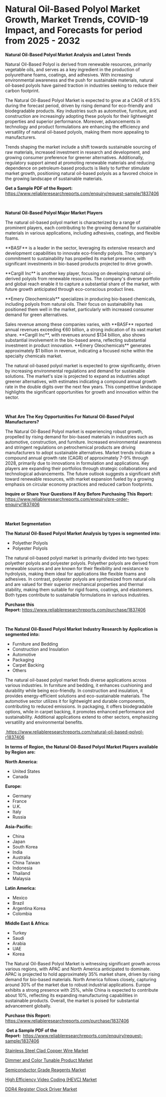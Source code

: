 <p><h1>Natural Oil-Based Polyol Market Growth, Market Trends, COVID-19 Impact, and Forecasts for period from 2025 - 2032</h1></p><p><strong>Natural Oil-Based Polyol Market Analysis and Latest Trends</strong></p>
<p><p>Natural Oil-Based Polyol is derived from renewable resources, primarily vegetable oils, and serves as a key ingredient in the production of polyurethane foams, coatings, and adhesives. With increasing environmental awareness and the push for sustainable materials, natural oil-based polyols have gained traction in industries seeking to reduce their carbon footprint.</p><p>The Natural Oil-Based Polyol Market is expected to grow at a CAGR of 9.5% during the forecast period, driven by rising demand for eco-friendly and biodegradable products. Key industries such as automotive, furniture, and construction are increasingly adopting these polyols for their lightweight properties and superior performance. Moreover, advancements in technology and product formulations are enhancing the efficiency and versatility of natural oil-based polyols, making them more appealing to manufacturers.</p><p>Trends shaping the market include a shift towards sustainable sourcing of raw materials, increased investment in research and development, and growing consumer preference for greener alternatives. Additionally, regulatory support aimed at promoting renewable materials and reducing dependence on petroleum-based products is likely to further stimulate market growth, positioning natural oil-based polyols as a favored choice in the growing landscape of sustainable materials.</p></p>
<p><strong>Get a Sample PDF of the Report:&nbsp;</strong> <a href="https://www.reliableresearchreports.com/enquiry/request-sample/1837406?utm_campaign=2128&utm_medium=2&utm_source=Github&utm_content=ia&utm_term=03022025&utm_id=natural-oil-based-polyol">https://www.reliableresearchreports.com/enquiry/request-sample/1837406</a></p>
<p>&nbsp;</p>
<p><strong>Natural Oil-Based Polyol Major Market Players</strong></p>
<p><p>The natural oil-based polyol market is characterized by a range of prominent players, each contributing to the growing demand for sustainable materials in various applications, including adhesives, coatings, and flexible foams.</p><p>**BASF** is a leader in the sector, leveraging its extensive research and development capabilities to innovate eco-friendly polyols. The company's commitment to sustainability has propelled its market presence, with significant investments in bio-based products projected to drive growth.</p><p>**Cargill Inc** is another key player, focusing on developing natural oil-derived polyols from renewable resources. The company's diverse portfolio and global reach enable it to capture a substantial share of the market, with future growth anticipated through eco-conscious product lines.</p><p>**Emery Oleochemicals** specializes in producing bio-based chemicals, including polyols from natural oils. Their focus on sustainability has positioned them well in the market, particularly with increased consumer demand for green alternatives.</p><p>Sales revenue among these companies varies, with **BASF** reported annual revenues exceeding €60 billion, a strong indication of its vast market share. **Cargill Inc**, with revenues around $134 billion, also shows substantial involvement in the bio-based arena, reflecting substantial investment in product innovation. **Emery Oleochemicals** generates approximately $1 billion in revenue, indicating a focused niche within the specialty chemicals market.</p><p>The natural oil-based polyol market is expected to grow significantly, driven by increasing environmental regulations and demand for sustainable solutions. The market's size is projected to expand as industries adopt greener alternatives, with estimates indicating a compound annual growth rate in the double digits over the next few years. This competitive landscape highlights the significant opportunities for growth and innovation within the sector.</p></p>
<p>&nbsp;</p>
<p><strong>What Are The Key Opportunities For Natural Oil-Based Polyol Manufacturers?</strong></p>
<p><p>The Natural Oil-Based Polyol market is experiencing robust growth, propelled by rising demand for bio-based materials in industries such as automotive, construction, and furniture. Increased environmental awareness and stringent regulations on petrochemical products are driving manufacturers to adopt sustainable alternatives. Market trends indicate a compound annual growth rate (CAGR) of approximately 7-9% through 2028, primarily due to innovations in formulation and applications. Key players are expanding their portfolios through strategic collaborations and technological advancements. The future outlook suggests a significant shift toward renewable resources, with market expansion fueled by a growing emphasis on circular economy practices and reduced carbon footprints.</p></p>
<p><strong>Inquire or Share Your Questions If Any Before Purchasing This Report:</strong> <a href="https://www.reliableresearchreports.com/enquiry/pre-order-enquiry/1837406?utm_campaign=2128&utm_medium=2&utm_source=Github&utm_content=ia&utm_term=03022025&utm_id=natural-oil-based-polyol">https://www.reliableresearchreports.com/enquiry/pre-order-enquiry/1837406</a></p>
<p>&nbsp;</p>
<p><strong>Market Segmentation</strong></p>
<p><strong>The Natural Oil-Based Polyol Market Analysis by types is segmented into:</strong></p>
<p><ul><li>Polyether Polyols</li><li>Polyester Polyols</li></ul></p>
<p><p>The natural oil-based polyol market is primarily divided into two types: polyether polyols and polyester polyols. Polyether polyols are derived from renewable sources and are known for their flexibility and resistance to hydrolysis, making them ideal for applications like flexible foams and adhesives. In contrast, polyester polyols are synthesized from natural oils and are valued for their superior mechanical properties and thermal stability, making them suitable for rigid foams, coatings, and elastomers. Both types contribute to sustainable formulations in various industries.</p></p>
<p><strong>Purchase this Report:&nbsp;</strong><a href="https://www.reliableresearchreports.com/purchase/1837406?utm_campaign=2128&utm_medium=2&utm_source=Github&utm_content=ia&utm_term=03022025&utm_id=natural-oil-based-polyol">https://www.reliableresearchreports.com/purchase/1837406</a></p>
<p>&nbsp;</p>
<p><strong>The Natural Oil-Based Polyol Market Industry Research by Application is segmented into:</strong></p>
<p><ul><li>Furniture and Bedding</li><li>Construction and Insulation</li><li>Automotive</li><li>Packaging</li><li>Carpet Backing</li><li>Others</li></ul></p>
<p><p>The natural oil-based polyol market finds diverse applications across various industries. In furniture and bedding, it enhances cushioning and durability while being eco-friendly. In construction and insulation, it provides energy-efficient solutions and eco-sustainable materials. The automotive sector utilizes it for lightweight and durable components, contributing to reduced emissions. In packaging, it offers biodegradable options, while in carpet backing, it promotes enhanced performance and sustainability. Additional applications extend to other sectors, emphasizing versatility and environmental benefits.</p></p>
<p><a href="https://www.reliableresearchreports.com/natural-oil-based-polyol-r1837406?utm_campaign=2128&utm_medium=2&utm_source=Github&utm_content=ia&utm_term=03022025&utm_id=natural-oil-based-polyol">&nbsp;https://www.reliableresearchreports.com/natural-oil-based-polyol-r1837406</a></p>
<p><strong>In terms of Region, the Natural Oil-Based Polyol Market Players available by Region are:</strong></p>
<p>
    <p> <strong> North America: </strong>
        <ul>
            <li>United States</li>
            <li>Canada</li>
        </ul>
        </p> 
    <p> <strong> Europe: </strong>
        <ul>
            <li>Germany</li>
            <li>France</li>
            <li>U.K.</li>
            <li>Italy</li>
            <li>Russia</li>
        </ul>
        </p> 
    <p> <strong> Asia-Pacific: </strong>
        <ul>
            <li>China</li>
            <li>Japan</li>
            <li>South Korea</li>
            <li>India</li>
            <li>Australia</li>
            <li>China Taiwan</li>
            <li>Indonesia</li>
            <li>Thailand</li>
            <li>Malaysia</li>
        </ul>
        </p> 
    <p> <strong> Latin America: </strong>
        <ul>
            <li>Mexico</li>
            <li>Brazil</li>
            <li>Argentina Korea</li>
            <li>Colombia</li>
        </ul>
        </p> 
    <p> <strong> Middle East & Africa: </strong>
        <ul>
            <li>Turkey</li>
            <li>Saudi</li>
            <li>Arabia</li>
            <li>UAE</li>
            <li>Korea</li>
        </ul>
    </p>
    </p>
<p><p>The Natural Oil-Based Polyol Market is witnessing significant growth across various regions, with APAC and North America anticipated to dominate. APAC is projected to hold approximately 35% market share, driven by rising demand for bio-based materials. North America follows closely, capturing around 30% of the market due to robust industrial applications. Europe exhibits a strong presence with 25%, while China is expected to contribute about 10%, reflecting its expanding manufacturing capabilities in sustainable products. Overall, the market is poised for substantial advancement globally.</p></p>
<p><strong>Purchase this Report: </strong><a href="https://www.reliableresearchreports.com/purchase/1837406?utm_campaign=2128&utm_medium=2&utm_source=Github&utm_content=ia&utm_term=03022025&utm_id=natural-oil-based-polyol">https://www.reliableresearchreports.com/purchase/1837406</a></p>
<p>&nbsp;<strong>Get a Sample PDF of the Report:&nbsp;&nbsp;</strong><a href="https://www.reliableresearchreports.com/enquiry/request-sample/1837406?utm_campaign=2128&utm_medium=2&utm_source=Github&utm_content=ia&utm_term=03022025&utm_id=natural-oil-based-polyol">https://www.reliableresearchreports.com/enquiry/request-sample/1837406</a></p>
<p><strong></strong></p>
<p><p><a href="https://github.com/rosamariarocque98/Market-Research-Report-List-1/blob/main/stainless-steel-clad-copper-wire-market.md?utm_campaign=2128&utm_medium=2&utm_source=Github&utm_content=ia&utm_term=03022025&utm_id=natural-oil-based-polyol">Stainless Steel Clad Copper Wire Market</a></p><p><a href="https://www.linkedin.com/pulse/dimmer-color-tunable-product-market-outlook-anticipated-growth-v8mmf?utm_campaign=2128&utm_medium=2&utm_source=Github&utm_content=ia&utm_term=03022025&utm_id=natural-oil-based-polyol">Dimmer and Color Tunable Product Market</a></p><p><a href="https://www.linkedin.com/pulse/overview-semiconductor-grade-reagents-market-competitive-landscape-y2s7f?utm_campaign=2128&utm_medium=2&utm_source=Github&utm_content=ia&utm_term=03022025&utm_id=natural-oil-based-polyol">Semiconductor Grade Reagents Market</a></p><p><a href="https://www.linkedin.com/pulse/size-estimationof-high-efficiency-video-coding-hevc-market-forecast-qhy3f?utm_campaign=2128&utm_medium=2&utm_source=Github&utm_content=ia&utm_term=03022025&utm_id=natural-oil-based-polyol">High Efficiency Video Coding (HEVC) Market</a></p><p><a href="https://www.linkedin.com/pulse/ddr4-register-clock-driver-market-trend-analysis-forecasts-rapid-0kxcf?utm_campaign=2128&utm_medium=2&utm_source=Github&utm_content=ia&utm_term=03022025&utm_id=natural-oil-based-polyol">DDR4 Register Clock Driver Market</a></p></p>